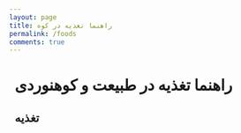 ```yaml
---
layout: page
title: راهنما تغذیه در کوه
permalink: /foods
comments: true
---
```


<div class="row justify-content-between tools" style="margin-right:10px;margin-left:10px;">

<h1>راهنما تغذیه در طبیعت و کوهنوردی</h1>
<h2>تغذیه</h2>
<p>
<br />
</p>

</div>